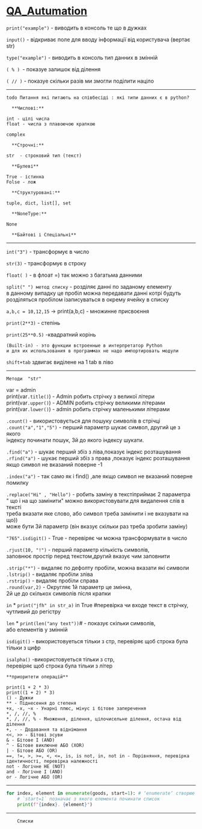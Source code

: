 # [QA_Autumation]()

`print("example")` - виводить в консоль те що в дужках

`input()` - відкриває поле для вводу інформації від користувача (вертає str)

`type("example")` - виводить в консоль тип данних в змінній

`( % ) `- показуе залишок від ділення

`( // )` - показуе скільки разів ми змогли поділити націло  

---
    todo Питання які питають на співбесіді : які типи данних є в python?

      **Числові:** 
    
    int - цілі числа  
    float - числа з плавоючою крапкою
    
    complex

      **Строчні:** 
    
    str  - строковий тип (текст) 

      **Булеві**
    
    True - істинна
    Folse - лож 

      **Структуровані:** 

    tuple, dict, list[], set  

      **NoneType:**

    None  

      **Байтові і Спеціальні**   
---

`int("3")` - трансформує в число

`str(3)` - трансформує в строку

`float( )` - в флоат =) так можно з багатьма данними

`split(" ") метод списку` - розділяє данні по заданому елементу  
в данному випадку це пробіл можна передавати данні котрі будуть  
розділяться пробілом ізаписуваться в окрему ячейку в списку  

`a,b,c = 10,12,15`  ->  print(a,b,c) - множинне присвоєння  

`print(2**3)` - степінь  

`print(25**0.5)` -квадратний корінь

    (Built-in) - это функции встроенные в интерпретатор Python
    и для их использования в программах не надо импортировать модули

`shift+tab` здвигає виділене на 1 tab в ліво  

---
    Методи  "str"
var = admin  
print(var`.title()`) - Admin робить стрічку з великої літери  
print(var`.upper()`) - ADMIN  робить стрічку великими літерами  
print(var`.lower()`) - admin  робить стрічку маленькими літерами  

`.count()` - використовується для пошуку символів в стрічці  
`.count("a","1","5")` - перший параметр шукає символ, другий це з якого  
індексу починати пошук, 3й до якого індексу шукати.  

`.find("а")` - шукає перший збіз з ліва,показує індекс розташування  
`.rfind("а")` - шукає перший збіз з права ,показує індекс розташування  
якщо символ не вказаний поверне -1

`.index("а")` - так само як і find() ,але якщо символ не вказаний 
поверне помилку  

`.replace("Hi" , "Hello")` - робить заміну в текстіприймає 2 параметра  
" що і на що замінити" можно використовувати для видалення слів в тексті  
треба вказати яке слово, або символ треба замінити і не вказувати на що))  
може бути 3й параметр (він вказує скільки раз треба зробити заміну)

`"765".isdigit()` - True - перевіряє чи можна трансформувати в число

`.rjust(10, "!")` - перший параметр кількість символів,  
заповнює простір перед текстом,другий вказує чим заповнити  

`.strip("*")` - видаляє по дефолту пробіли, можна вказати які символи  
`.lstrip()` - видаляє пробіли зліва  
`.rstrip()` - видаляє пробіли справа     
`.round(var,2)` - Округляє 1й параметр це змінна,  
2й це до скількох символів після крапки  

`in` * `print("jfh" in str_a)` in True #перевірка чи входе текст в стрічку,  
чутливий до регістру

`len` * `print(len("any text"))`#  - показує скільки символів,  
або елементів у змінній

`isdigit()` - використовуеться тільки з стр, 
перевіряє щоб строка була тільки з цифр

`isalpha()` -використовуеться тільки з стр,  
перевіряє щоб строка була тільки з літер


    **приоритети операцій**

    print(1 + 2 * 3)
    print((1 + 2) * 3)
    () - Дужки
    ** - Піднесення до степеня
    +x, -x, ~x - Унарні плюс, мінус і бітове заперечення
    *, /, //, %
    *, /, //, % - Множення, ділення, цілочисельне ділення, остача від ділення
    +, - - Додавання та віднімання
    <<, >> - Бітові зсуви
    & - Бітове І (AND)
    ^ - Бітове виключне АБО (XOR)
    | - Бітове АБО (OR)
    ==, !=, >, >=, <, <=, is, is not, in, not in - Порівняння, перевірка ідентичності, перевірка належності
    not - Логічне НЕ (NOT)
    and - Логічне І (AND)
    or - Логічне АБО (OR)
---
```Python
for index, element in enumerate(goods, start=1): # ʼenumerateʼ створюе нумерований список
    # `start=1` позначає з якого елемента починати список
    print(f"{index}. {element}")
```
---
        Списки












